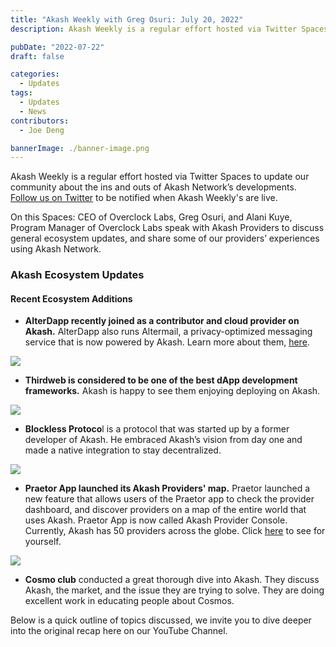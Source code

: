 ```yaml
---
title: "Akash Weekly with Greg Osuri: July 20, 2022"
description: Akash Weekly is a regular effort hosted via Twitter Spaces to update our community about the ins and outs of Akash Network’s developments. Follow us on Twitter to be notified when Akash Weekly's are live.

pubDate: "2022-07-22"
draft: false

categories:
  - Updates
tags:
  - Updates
  - News
contributors:
  - Joe Deng

bannerImage: ./banner-image.png
---
```


Akash Weekly is a regular effort hosted via Twitter Spaces to update our community about the ins and outs of Akash Network’s developments. [Follow us on Twitter](https://twitter.com/akashnet) to be notified when Akash Weekly's are live.

On this Spaces: CEO of Overclock Labs, Greg Osuri, and Alani Kuye, Program Manager of Overclock Labs speak with Akash Providers to discuss general ecosystem updates, and share some of our providers’ experiences using Akash Network.

### **Akash Ecosystem Updates**

#### **Recent Ecosystem Additions**

- **AlterDapp recently joined as a contributor and cloud provider on Akash.** AlterDapp also runs Altermail, a privacy-optimized messaging service that is now powered by Akash. Learn more about them, [here](https://altermail.live/).

![](https://www.datocms-assets.com/45776/1658528315-unnamed-1.png)

- **Thirdweb is considered to be one of the best dApp development frameworks.** Akash is happy to see them enjoying deploying on Akash.

![](https://www.datocms-assets.com/45776/1658528360-unnamed-2.png)

- **Blockless Protoco**l is a protocol that was started up by a former developer of Akash. He embraced Akash’s vision from day one and made a native integration to stay decentralized.

![](https://www.datocms-assets.com/45776/1658528393-unnamed-3.png)

- **Praetor App launched its Akash Providers' map.** Praetor launched a new feature that allows users of the Praetor app to check the provider dashboard, and discover providers on a map of the entire world that uses Akash. Praetor App is now called Akash Provider Console. Currently, Akash has 50 providers across the globe. Click [here](https://console.akash.network/providers) to see for yourself.

![](https://www.datocms-assets.com/45776/1658528480-unnamed-4.png)

- **Cosmo club** conducted a great thorough dive into Akash. They discuss Akash, the market, and the issue they are trying to solve. They are doing excellent work in educating people about Cosmos.

Below is a quick outline of topics discussed, we invite you to dive deeper into the original recap here on our YouTube Channel.
